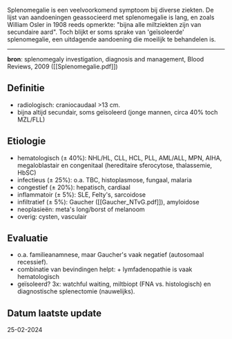 Splenomegalie is een veelvoorkomend symptoom bij diverse ziekten. De lijst van aandoeningen geassocieerd met splenomegalie is lang, en zoals William Osler in 1908 reeds opmerkte: "bijna alle miltziekten zijn van secundaire aard". Toch blijkt er soms sprake van 'geïsoleerde' splenomegalie, een uitdagende aandoening die moeilijk te behandelen is. 
___
**bron**: splenomegaly investigation, diagnosis and management, Blood Reviews, 2009 ([[Splenomegalie.pdf]])
## Definitie
- radiologisch: craniocaudaal >13 cm.  
- bijna altijd secundair, soms geïsoleerd (jonge mannen, circa 40% toch MZL/FLL)
## Etiologie
- hematologisch (± 40%): NHL/HL, CLL, HCL, PLL, AML/ALL, MPN, AIHA, megaloblastair en congenitaal (hereditaire sferocytose, thalassemie, HbSC)  
- infectieus (± 25%): o.a. TBC, histoplasmose, fungaal, malaria  
- congestief (± 20%): hepatisch, cardiaal  
- inflammatoir (± 5%): SLE, Felty's, sarcoidose  
- infiltratief (± 5%): Gaucher ([[Gaucher_NTvG.pdf]]), amyloidose  
- neoplasieën: meta's long/borst of melanoom  
- overig: cysten, vasculair
## Evaluatie
- o.a. familieanamnese, maar Gaucher's vaak negatief (autosomaal recessief).  
- combinatie van bevindingen helpt: + lymfadenopathie is vaak hematologisch
- geïsoleerd? 3x: watchful waiting, miltbiopt (FNA vs. histologisch) en diagnostische splenectomie (nauwelijks).
## Datum laatste update
25-02-2024